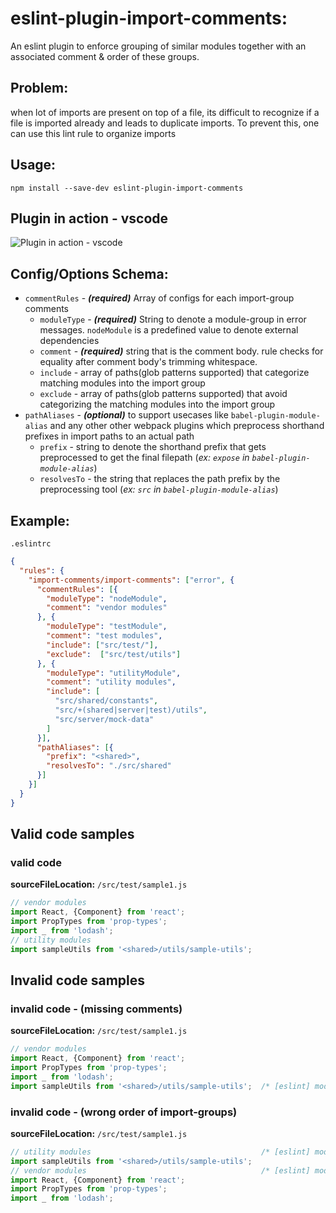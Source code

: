 # eslint-plugin-import-comments:
An eslint plugin to enforce grouping of similar modules together with an associated comment & order of these groups.
## Problem:
when lot of imports are present on top of a file, its difficult to recognize if a file is imported already and leads to duplicate imports.
To prevent this, one can use this lint rule to organize imports

## Usage:
```
npm install --save-dev eslint-plugin-import-comments
```

## Plugin in action - vscode
![Plugin in action - vscode](https://raw.githubusercontent.com/sagiavinash/eslint-plugin-import-comments/master/assets/plugin_in_use_vscode.png)

## Config/Options Schema:
- `commentRules` - **_(required)_** Array of configs for each import-group comments
    - `moduleType` - **_(required)_** String to denote a module-group in error messages. `nodeModule` is a predefined value to denote external dependencies
    - `comment` - **_(required)_** string that is the comment body. rule checks for equality after comment body's trimming whitespace.
    - `include` - array of paths(glob patterns supported) that categorize matching modules into the import group
    - `exclude` - array of paths(glob patterns supported) that avoid categorizing the matching modules into the import group
- `pathAliases` - **_(optional)_** to support usecases like `babel-plugin-module-alias` and any other other webpack plugins which preprocess shorthand prefixes in import paths to an actual path
    - `prefix` - string to denote the shorthand prefix that gets preprocessed to get the final filepath (*ex: `expose` in `babel-plugin-module-alias`*)
    - `resolvesTo` - the string that replaces the path prefix by the preprocessing tool (*ex: `src` in `babel-plugin-module-alias`*)
## Example:
`.eslintrc`
```json
{
  "rules": {
    "import-comments/import-comments": ["error", {
      "commentRules": [{
        "moduleType": "nodeModule",
        "comment": "vendor modules"
      }, {
        "moduleType": "testModule",
        "comment": "test modules",
        "include": ["src/test/"],
        "exclude":  ["src/test/utils"]
      }, {
        "moduleType": "utilityModule",
        "comment": "utility modules",
        "include": [
          "src/shared/constants",
          "src/+(shared|server|test)/utils",
          "src/server/mock-data"
        ]
      }],
      "pathAliases": [{
        "prefix": "<shared>",
        "resolvesTo": "./src/shared"
      }]
    }]
  }
}
```

## Valid code samples
### valid code
**sourceFileLocation:** `/src/test/sample1.js`
```js
// vendor modules
import React, {Component} from 'react';
import PropTypes from 'prop-types';
import _ from 'lodash';
// utility modules
import sampleUtils from '<shared>/utils/sample-utils';
```
## Invalid code samples
### invalid code - (missing comments)
**sourceFileLocation:** `/src/test/sample1.js`
```js
// vendor modules
import React, {Component} from 'react';
import PropTypes from 'prop-types';
import _ from 'lodash';
import sampleUtils from '<shared>/utils/sample-utils';  /* [eslint] module import: no associated "// utility modules" comment */
```
### invalid code - (wrong order of import-groups)
**sourceFileLocation:** `/src/test/sample1.js`
```js
// utility modules                                      /* [eslint] module import: "utilityModule" modules need to be after "nodeModule" modules */
import sampleUtils from '<shared>/utils/sample-utils';
// vendor modules                                       /* [eslint] module import: "nodeModule" modules need to be first in order */
import React, {Component} from 'react';
import PropTypes from 'prop-types';
import _ from 'lodash';
```
